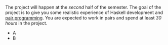 The project will happen at the *second* half of the semester. The goal of the project is to give you some realistic experience of Haskell development and [pair programming](https://en.wikipedia.org/wiki/Pair_programming). You are expected to work in pairs and spend at least *30 hours* in the project. 
- A 
- B 
